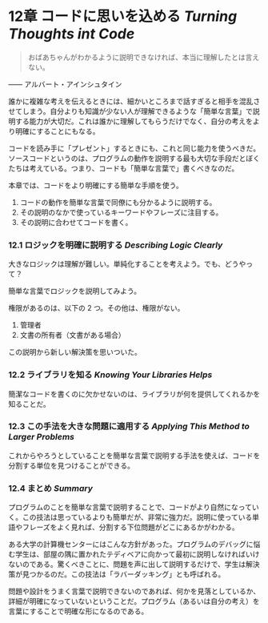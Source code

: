 # 12章 コードに思いを込める *Turning Thoughts int Code*

> おばあちゃんがわかるように説明できなければ、本当に理解したとは言えない。

―― アルバート・アインシュタイン

誰かに複雑な考えを伝えるときには、細かいところまで話すぎると相手を混乱させてしまう。自分よりも知識が少ない人が理解できるような「簡単な言葉」で説明する能力が大切だ。これは誰かに理解してもらうだけでなく、自分の考えをより明確にすることにもなる。

コードを読み手に「プレゼント」するときにも、これと同じ能力を使うべきだ。ソースコードというのは、プログラムの動作を説明する最も大切な手段だとぼくたちは考えている。つまり、コードも「簡単な言葉で」書くべきなのだ。

本章では、コードをより明確にする簡単な手順を使う。

1) コードの動作を簡単な言葉で同僚にも分かるように説明する。
2) その説明のなかで使っているキーワードやフレーズに注目する。
3) その説明に合わせてコードを書く。

### 12.1 ロジックを明確に説明する *Describing Logic Clearly*
大きなロジックは理解が難しい。単純化することを考えよう。でも、どうやって？

簡単な言葉でロジックを説明してみよう。

権限があるのは、以下の 2 つ。その他は、権限がない。

1) 管理者
2) 文書の所有者（文書がある場合）

この説明から新しい解決策を思いついた。

### 12.2 ライブラリを知る *Knowing Your Libraries Helps*
簡潔なコードを書くのに欠かせないのは、ライブラリが何を提供してくれるかを知ることだ。

### 12.3 この手法を大きな問題に適用する *Applying This Method to Larger Problems*
これからやろうとしていることを簡単な言葉で説明する手法を使えば、コードを分割する単位を見つけることができる。

### 12.4 まとめ *Summary*
プログラムのことを簡単な言葉で説明することで、コードがより自然になっていく。この技法は思っているよりも簡単だが、非常に強力だ。説明に使っている単語やフレーズをよく見れば、分割する下位問題がどこにあるかがわかる。

ある大学の計算機センターにはこんな方針があった。プログラムのデバッグに悩む学生は、部屋の隅に置かれたテディベアに向かって最初に説明しなければいけないのである。驚くべきことに、問題を声に出して説明するだけで、学生は解決策が見つかるのだ。この技法は「ラバーダッキング」とも呼ばれる。

問題や設計をうまく言葉で説明できないのであれば、何かを見落としているか、詳細が明確になっていないということだ。プログラム（あるいは自分の考え）を言葉にすることで明確な形になるのである。
